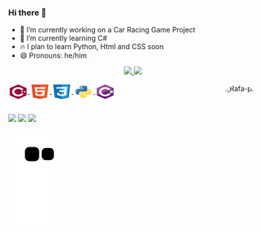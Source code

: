 ### Hi there 👋

- 🔭 I’m currently working on a Car Racing Game Project
- 🌱 I’m currently learning C#
- 🔥 I plan to learn Python, Html and CSS soon
- 😄 Pronouns: he/him

<div align="center">
  <a href="https://github.com/RafaelGaioti">
  <img height="145em" src="https://github-readme-stats.vercel.app/api?username=RafaelGaioti&show_icons=true&theme=dark&include_all_commits=true&count_private=true"/>
  <img height="145em" src="https://github-readme-stats.vercel.app/api/top-langs/?username=RafaelGaioti&layout=compact&langs_count=7&theme=dark"/>
</div>

  <div style="display: inline_block"><br>
  <img align="center" alt="Rafa-Cpp" height="30" width="40" src ="https://raw.githubusercontent.com/devicons/devicon/2ae2a900d2f041da66e950e4d48052658d850630/icons/cplusplus/cplusplus-plain.svg">
  <img align="center" alt="Rafa-HTML" height="30" width="40" src="https://raw.githubusercontent.com/devicons/devicon/master/icons/html5/html5-original.svg">
  <img align="center" alt="Rafa-CSS" height="30" width="40" src="https://raw.githubusercontent.com/devicons/devicon/master/icons/css3/css3-original.svg">
  <img align="center" alt="Rafa-Python" height="30" width="40" src="https://raw.githubusercontent.com/devicons/devicon/master/icons/python/python-original.svg">
  <img align="center" alt="Rafa-Csharp" height="30" width="40" src="https://raw.githubusercontent.com/devicons/devicon/master/icons/csharp/csharp-original.svg">
  <img align="right" alt="Rafa-pic" height="180" style="border-radius:50px;" src="https://img.wattpad.com/cover/244160521-256-k268398.jpg">
</div>
  
  ##
  
  <div> 
 <a href="https://discord.gg/wagxzStdcR" target="_blank"><img src="https://img.shields.io/badge/Discord-7289DA?style=for-the-badge&logo=discord&logoColor=white" target="_blank"></a> 
  <a href = "mailto:contatorafaelgaioti@gmail.com"><img src="https://img.shields.io/badge/-Gmail-%23333?style=for-the-badge&logo=gmail&logoColor=white" target="_blank"></a>
  <a href = steamcommunity.com/id/Callithrix/><img src= "https://img.shields.io/badge/Steam-000000?style=for-the-badge&logo=steam&logoColor=white"></a>
 
  ![Snake animation](https://github.com/RafaelGaioti/RafaelGaioti/blob/output/github-contribution-grid-snake.svg)
 
</div>

  
  
